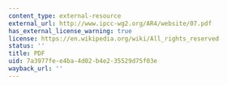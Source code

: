 ```yaml
---
content_type: external-resource
external_url: http://www.ipcc-wg2.org/AR4/website/07.pdf
has_external_license_warning: true
license: https://en.wikipedia.org/wiki/All_rights_reserved
status: ''
title: PDF
uid: 7a3977fe-e4ba-4d02-b4e2-35529d75f03e
wayback_url: ''
---
```


